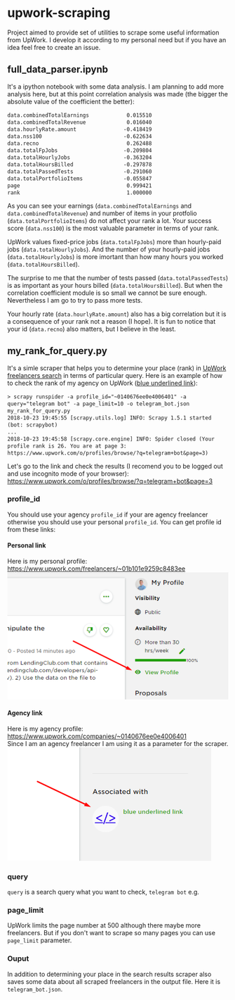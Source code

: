 # upwork-scraping
Project aimed to provide set of utilities to scrape some useful information from UpWork. I develop it according to my personal need but if you have an idea feel free to create an issue.

## full_data_parser.ipynb
It's a ipython notebook with some data analysis. I am planning to add more analysis here, but at this point correlation analysis was made (the bigger the absolute value of the coefficient the better):

```
data.combinedTotalEarnings            0.015510
data.combinedTotalRevenue             0.016040
data.hourlyRate.amount               -0.418419
data.nss100                          -0.622634
data.recno                            0.262488
data.totalFpJobs                     -0.209804
data.totalHourlyJobs                 -0.363204
data.totalHoursBilled                -0.297878
data.totalPassedTests                -0.291060
data.totalPortfolioItems             -0.055847
page                                  0.999421
rank                                  1.000000
```
As you can see your earnings (`data.combinedTotalEarnings` and `data.combinedTotalRevenue`) and number of items in your protfolio (`data.totalPortfolioItems`) do not affect your rank a lot. Your success score (`data.nss100`) is the most valuable parameter in terms of your rank.

UpWork values fixed-price jobs (`data.totalFpJobs`)  more than hourly-paid jobs (`data.totalHourlyJobs`). And the number of your hourly-paid jobs (`data.totalHourlyJobs`) is more imortant than how many hours you worked (`data.totalHoursBilled`).

The surprise to me that the number of tests passed (`data.totalPassedTests`) is as important as your hours billed (`data.totalHoursBilled`). But when the correlation coefficient module is so small we cannot be sure enough. Nevertheless I am go to try to pass more tests.

Your hourly rate (`data.hourlyRate.amount`) also has a big correlation but it is a consequence of your rank not a reason (I hope). It is fun to notice that your id (`data.recno`) also matters, but I believe in the least. 

## my_rank_for_query.py
It's a simle scraper that helps you to determine your place (rank) in [UpWork freelancers search](https://www.upwork.com/o/profiles/browse/) in terms of particular query. Here is an example of how to check the rank of my agency on UpWork ([blue underlined link](https://www.upwork.com/companies/~0140676ee0e4006401)):

```
> scrapy runspider -a profile_id="~0140676ee0e4006401" -a query="telegram bot" -a page_limit=10 -o telegram_bot.json my_rank_for_query.py
2018-10-23 19:45:55 [scrapy.utils.log] INFO: Scrapy 1.5.1 started (bot: scrapybot)
...
2018-10-23 19:45:58 [scrapy.core.engine] INFO: Spider closed (Your profile rank is 26. You are at page 3: https://www.upwork.com/o/profiles/browse/?q=telegram+bot&page=3)
```

Let's go to the link and check the results (I recomend you to be logged out and use incognito mode of your browser): https://www.upwork.com/o/profiles/browse/?q=telegram+bot&page=3


### profile_id
You should use your agency `profile_id` if your are agency freelancer otherwise you should use your personal `profile_id`. You can get profile id from these links:

#### Personal link
Here is my personal profile: https://www.upwork.com/freelancers/~01b101e9259c8483ee  
![Personal link](/images/personal_link.png)

#### Agency link
Here is my agency profile: https://www.upwork.com/companies/~0140676ee0e4006401  
Since I am an agency freelancer I am using it as a parameter for the scraper.  
![Agency link](/images/agency_link.png)

### query
`query` is a search query what you want to check, `telegram bot` e.g.

### page_limit
UpWork limits the page number at 500 although there maybe more freelancers. But if you don't want to scrape so many pages you can use `page_limit` parameter.

### Ouput
In addition to determining your place in the search results scraper also saves some data about all scraped freelancers in the output file. Here it is `telegram_bot.json`.
